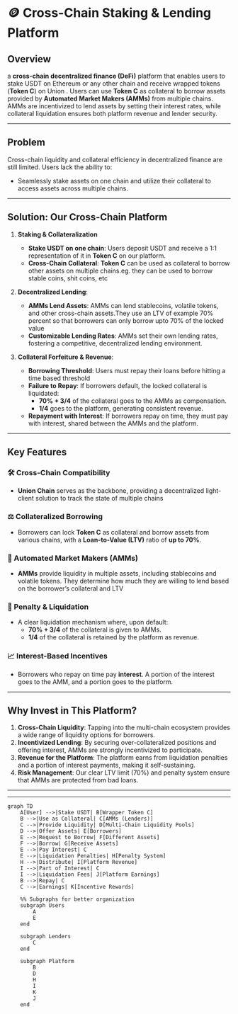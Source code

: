 # 🪙 Cross-Chain Staking & Lending Platform

## Overview
 a **cross-chain decentralized finance (DeFi)** platform that enables users to stake USDT on Ethereum  or any other chain and receive wrapped tokens (**Token C**) on  Union . Users can use **Token C** as collateral to borrow assets provided by **Automated Market Makers (AMMs)** from multiple chains. AMMs are incentivized to lend assets by setting their interest rates, while collateral liquidation ensures both platform revenue and lender security.

---

## Problem
Cross-chain liquidity and collateral efficiency in decentralized finance are still limited. Users lack the ability to:
- Seamlessly stake assets on one chain and utilize their collateral  to access assets across multiple chains.

---

## Solution: Our Cross-Chain Platform

1. **Staking & Collateralization**
   - **Stake USDT on one chain**: Users deposit USDT and receive a 1:1 representation of it in **Token C** on our platform.
   - **Cross-Chain Collateral**: **Token C** can be used as collateral  to borrow other assets on multiple chains.eg. they can be used to borrow stable coins, shit coins, etc
     

2. **Decentralized Lending**:
   - **AMMs Lend Assets**: AMMs can lend stablecoins, volatile tokens, and other cross-chain assets.They use an LTV of example 70% percent so that borrowers can only borrow upto 70% of the locked value
   - **Customizable Lending Rates**: AMMs set their own lending rates, fostering a competitive, decentralized lending environment.

3. **Collateral Forfeiture & Revenue**:
   - **Borrowing Threshold**: Users must repay their loans before hitting a time based threshold
   - **Failure to Repay**: If borrowers default, the locked collateral is liquidated:
     - **70% + 3/4** of the collateral goes to the AMMs as compensation.
     - **1/4** goes to the platform, generating consistent revenue.
   - **Repayment with Interest**: If borrowers repay on time, they must pay with interest, shared between the AMMs and the platform.

---

## Key Features

### 🛠 Cross-Chain Compatibility
- **Union Chain** serves as the backbone, providing a decentralized light-client solution to track the state of multiple chains

### ⚖️ Collateralized Borrowing
- Borrowers can lock **Token C** as collateral and borrow assets from various chains, with a **Loan-to-Value (LTV)** ratio of **up to 70%**.

### 💸 Automated Market Makers (AMMs)
- **AMMs** provide liquidity in multiple assets, including stablecoins and volatile tokens. They determine how much they are willing to lend based on the borrower’s collateral and LTV

### 🔐 Penalty & Liquidation
- A clear liquidation mechanism where, upon default:
  - **70% + 3/4** of the collateral is given to AMMs.
  - **1/4** of the collateral is retained by the platform as revenue.

### 📈 Interest-Based Incentives
- Borrowers who repay on time pay **interest**. A portion of the interest goes to the AMM, and a portion goes to the platform.

---

## Why Invest in This Platform?

1. **Cross-Chain Liquidity**: Tapping into the multi-chain ecosystem provides a wide range of liquidity options for borrowers.
2. **Incentivized Lending**: By securing over-collateralized positions and offering interest, AMMs are strongly incentivized to participate.
3. **Revenue for the Platform**: The platform earns from liquidation penalties and a portion of interest payments, making it self-sustaining.
4. **Risk Management**: Our clear LTV limit (70%) and penalty system ensure that AMMs are protected from bad loans.


---


---
```mermaid
graph TD
    A[User] -->|Stake USDT| B[Wrapper Token C]
    B -->|Use as Collateral| C[AMMs (Lenders)]
    C -->|Provide Liquidity| D[Multi-Chain Liquidity Pools]
    D -->|Offer Assets| E[Borrowers]
    E -->|Request to Borrow| F[Different Assets]
    F -->|Borrow| G[Receive Assets]
    E -->|Pay Interest| C
    E -->|Liquidation Penalties| H[Penalty System]
    H -->|Distribute| I[Platform Revenue]
    I -->|Part of Interest| C
    I -->|Liquidation Fees| J[Platform Earnings]
    B -->|Repay| C
    C -->|Earnings| K[Incentive Rewards]

    %% Subgraphs for better organization
    subgraph Users
        A
        E
    end

    subgraph Lenders
        C
    end

    subgraph Platform
        B
        D
        H
        I
        K
        J
    end



```
